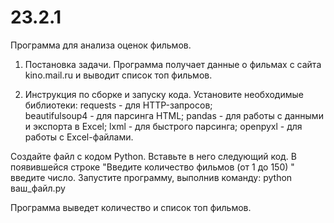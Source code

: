 # 23.2.1
Программа для анализа оценок фильмов.

  1. Постановка задачи. Программа получает данные о фильмах с сайта  kino.mail.ru и выводит список топ фильмов.

  2. Инструкция по сборке и запуску кода. Установите необходимые библиотеки:
       requests  - для HTTP-запросов;  
       beautifulsoup4  - для парсинга HTML;
       pandas  - для работы с данными и экспорта в Excel;
       lxml  - для быстрого парсинга;
       openpyxl  - для работы с Excel-файлами.

Создайте файл с кодом Python. Вставьте в него следующий код. В появившейся строке "Введите количество фильмов (от 1 до 150) " введите число. Запустите программу, выполнив команду: python ваш_файл.py

Программа выведет количество и список топ фильмов.

